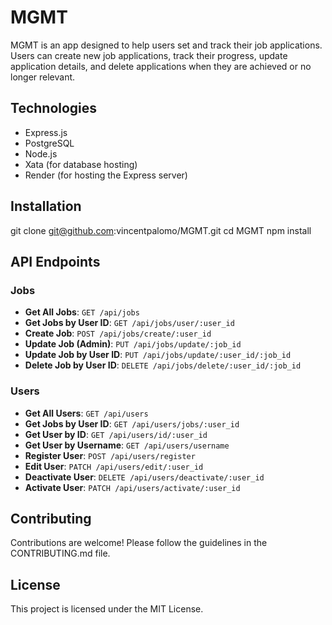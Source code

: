 # MGMT

MGMT is an app designed to help users set and track their job applications. Users can create new job applications, track their progress, update application details, and delete applications when they are achieved or no longer relevant.

## Technologies

- Express.js
- PostgreSQL
- Node.js
- Xata (for database hosting)
- Render (for hosting the Express server)

## Installation

git clone git@github.com:vincentpalomo/MGMT.git
cd MGMT
npm install

## API Endpoints

### Jobs

- **Get All Jobs**: `GET /api/jobs`
- **Get Jobs by User ID**: `GET /api/jobs/user/:user_id`
- **Create Job**: `POST /api/jobs/create/:user_id`
- **Update Job (Admin)**: `PUT /api/jobs/update/:job_id`
- **Update Job by User ID**: `PUT /api/jobs/update/:user_id/:job_id`
- **Delete Job by User ID**: `DELETE /api/jobs/delete/:user_id/:job_id`

### Users

- **Get All Users**: `GET /api/users`
- **Get Jobs by User ID**: `GET /api/users/jobs/:user_id`
- **Get User by ID**: `GET /api/users/id/:user_id`
- **Get User by Username**: `GET /api/users/username`
- **Register User**: `POST /api/users/register`
- **Edit User**: `PATCH /api/users/edit/:user_id`
- **Deactivate User**: `DELETE /api/users/deactivate/:user_id`
- **Activate User**: `PATCH /api/users/activate/:user_id`

## Contributing

Contributions are welcome! Please follow the guidelines in the CONTRIBUTING.md file.

## License

This project is licensed under the MIT License.
